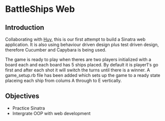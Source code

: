 # BattleShips Web

## Introduction

Collaborating with [Huy], this is our first attempt to build a Sinatra web application. It is also using behaviour driven design plus test driven design, therefore Cucumber and Capybara is being used.

The game is ready to play when theres are two players initialized with a board each and each board has 5 ships placed. By default it is player1's go first and after each shot it will switch the turns until there is a winner. A game_setup.rb file has been added which sets up the game to a ready state placeing each ship from colums A through to E vertically.

[Huy]: https://github.com/tekhuy

## Objectives

* Practice Sinatra
* Intergrate OOP with web development
